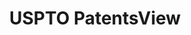 ---
layout: default
bigquery: https://console.cloud.google.com/bigquery?p=patents-public-data&d=patentsview&page=dataset
citation: Attribution should be given to PatentsView for use, distribution, or derivative
  works.
code: https://github.com/CSSIP-AIR/PatentsView-Code-Snippets/
contributors: USPTO
cost: None
description: 'PatentsView includes US patent data including raw data (summaries, applications,
  pregrant applications), disambugations of inventors and assignees, and inventor
  gender estimates.  Also foreign priority data, # of figures and sheets, and government
  interest statements.'
documentation: https://patentsview.org/query/builder-faqs
last_edit: 04/11/2022, 17:50:16
location: https://patentsview.org/
maintained_by: USPTO
record_creation_timestamp: 12/2/2020 17:20:46
schema_fields:
- designation
- latin_name
- category_id
- term_extension
- level_three
- num_sheets
- classification_data_source
- main_group
- city
- fname
- disamb_inventor_id_20200331
- subcategory_id
- field_id
- date
- number
- county_fips
- doc_type
- disamb_inventor_id_20190820
- publication_number
- sequence
- relkind
- name
- disamb_assignee_id_20200331
- disamb_assignee_id_20200630
- doctype
- text
- category
- term_disclaimer
- latitude
- county
- _371_date
- disclaimer_date
- country_transformed
- classification_level
- series_code
- length
- type
- disamb_inventor_id_20171226
- action_date
- group
- contract_award_number
- male
- lawyer_id
- state
- attribution_status
- disamb_assignee_id_20200929
- group_id
- rawlocation_id
- withdrawn
- rule_47
- inventor_id
- country
- disamb_assignee_id_20190312
- disamb_inventor_id_20200630
- role
- longitude
- application_id
- id
- num_figures
- disamb_inventor_id_20191008
- subgroup
- latlong
- level_one
- name_last
- citation_id
- disamb_inventor_id_20170307
- disamb_inventor_id_20170808
- gi_statement
- subclass
- subsection_id
- classification_value
- level_two
- _102_date
- ipc_class
- disamb_assignee_id_20190820
- disamb_inventor_id_20191231
- status
- f102_date
- organization
- num
- title
- subclass_id
- dependent
- disamb_inventor_id_20180528
- disamb_assignee_id_20191231
- applicant_type
- disamb_inventor_id_20201229
- abstract
- lapse_of_patent
- disamb_inventor_id_20171003
- f371_date
- classification_status
- sector_title
- uuid
- organization_id
- rel_id
- reldocno
- subgroup_id
- kind
- disamb_inventor_id_20190312
- assignee_id
- ipc_version_indicator
- num_claims
- name_first
- state_fips
- rawinventor_id
- filename
- exemplary
- disamb_assignee_id_20191008
- patent_id
- field_title
- mainclass_id
- variety
- deceased
- disamb_inventor_id_20181127
- rawassignee_id
- term_grant
- section_id
- disamb_inventor_id_20200929
- section
- disamb_assignee_id_20181127
- symbol_position
- location_id
- lname
- male_flag
shortname: patentsview
tags:
- disambiguation
- United States
- gender
terms_of_use: Creative Commons Attribution 4.0 International License.
timeframe: 1963-1999
title: USPTO PatentsView
uuid: cf1780b1-e265-4e49-8d1d-83b9cfe0fd9a
---